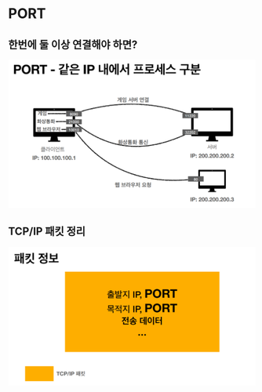 # PORT

## 한번에 둘 이상 연결해야 하면?

![ex_screenshot](./img/port.png)

## TCP/IP 패킷 정리

![ex_screenshot](./img/tcpip.png)
